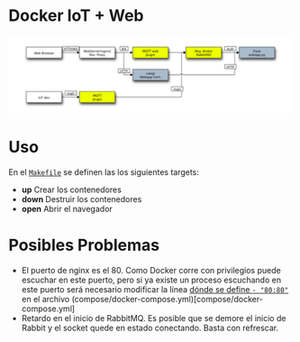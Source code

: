 # Docker IoT + Web

![Esquema](./docs/diag.png)

# Uso

En el [`Makefile`](./Makefile) se definen las los siguientes targets:

* **up** Crear los contenedores
* **down** Destruir los contenedores
* **open** Abrir el navegador

# Posibles Problemas

* El puerto de nginx es el 80. Como Docker corre con privilegios puede escuchar en este puerto, pero si ya existe un proceso escuchando en este puerto será necesario modificar la línea [dónde se define `- "80:80"`](https://github.com/D3f0/rabbitws/blob/0451c414a7efcb57a1eb96f8577182aec598da42/compose/docker-compose.yml#L42) en el archivo (compose/docker-compose.yml)[compose/docker-compose.yml]
* Retardo en el inicio de RabbitMQ. Es posible que se demore el inicio de Rabbit y el socket quede en estado conectando. Basta con refrescar.

